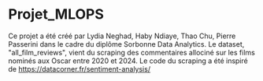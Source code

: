 # Projet_MLOPS
Ce projet a été créé par Lydia Neghad, Haby Ndiaye, Thao Chu, Pierre Passerini dans le cadre du diplôme Sorbonne Data Analytics.
Le dataset, "all_film_reviews", vient du scraping des commentaires allociné sur les films nominés aux Oscar entre 2020 et 2024. 
Le code du scraping a été inspiré de https://datacorner.fr/sentiment-analysis/


